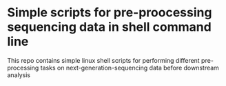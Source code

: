 # Simple scripts for pre-proocessing sequencing data in shell command line

This repo contains simple linux shell scripts for performing different pre-processing tasks on next-generation-sequencing data before downstream analysis
